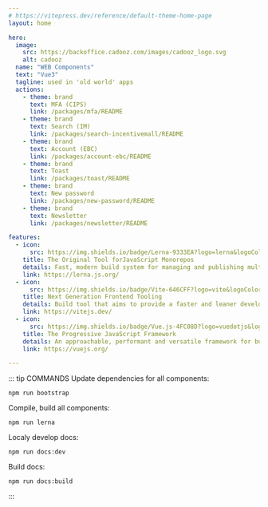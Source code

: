 ```yaml
---
# https://vitepress.dev/reference/default-theme-home-page
layout: home

hero:
  image:
    src: https://backoffice.cadooz.com/images/cadooz_logo.svg
    alt: cadooz
  name: "WEB Components"
  text: "Vue3"
  tagline: used in 'old world' apps
  actions:
    - theme: brand
      text: MFA (CIPS)
      link: /packages/mfa/README
    - theme: brand
      text: Search (IM)
      link: /packages/search-incentivemall/README
    - theme: brand
      text: Account (EBC)
      link: /packages/account-ebc/README
    - theme: brand
      text: Toast
      link: /packages/toast/README
    - theme: brand
      text: New password
      link: /packages/new-password/README
    - theme: brand
      text: Newsletter
      link: /packages/newsletter/README

features:
  - icon:
      src: https://img.shields.io/badge/Lerna-9333EA?logo=lerna&logoColor=fff&style=flat
    title: The Original Tool forJavaScript Monorepos
    details: Fast, modern build system for managing and publishing multiple JavaScript/TypeScript packages from the same repository.
    link: https://lerna.js.org/
  - icon:
      src: https://img.shields.io/badge/Vite-646CFF?logo=vite&logoColor=fff&style=flat
    title: Next Generation Frontend Tooling
    details: Build tool that aims to provide a faster and leaner development experience for modern web projects.
    link: https://vitejs.dev/
  - icon:
      src: https://img.shields.io/badge/Vue.js-4FC08D?logo=vuedotjs&logoColor=fff&style=flat
    title: The Progressive JavaScript Framework
    details: An approachable, performant and versatile framework for building web user interfaces.
    link: https://vuejs.org/

---
```


<div class="tip-wrapper">

::: tip COMMANDS
Update dependencies for all components:

`npm run bootstrap`

Compile, build all components:

`npm run lerna`

Localy develop docs:

`npm run docs:dev`

Build docs:

`npm run docs:build`

:::

</div>
